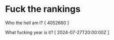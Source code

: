 # Fuck the rankings

Who the hell am I?
{ 4052660 }

What fucking year is it?
[ 2024-07-27T20:00:00Z ]
